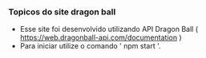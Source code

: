 ### Topicos do site dragon ball 
- Esse site foi desenvolvido utilizando API Dragon Ball ( https://web.dragonball-api.com/documentation )
- Para iniciar utilize o comando ' npm start '.